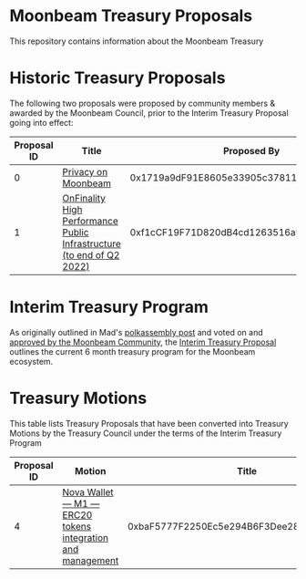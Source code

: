 # Moonbeam Treasury Proposals

This repository contains information about the Moonbeam Treasury

# Historic Treasury Proposals

The following two proposals were proposed by community members & awarded by the Moonbeam Council, prior to the Interim Treasury Proposal going into effect:

| Proposal ID | Title | Proposed By | Beneficiary | Reward | Status|
|---          |---    |---          |---          |---     |---    |
| 0 | [Privacy on Moonbeam](history/proposal0.md) | 0x1719a9dF91E8605e33905c37811335351718c781 | 0x39C78316C6Bc601cf45f5Ef20296f80e9b0A7039 | 45,454 GLMR | awarded |
| 1 | [OnFinality High Performance Public Infrastructure (to end of Q2 2022)](history/proposal1.md) | 0xf1cCF19F71D820dB4cd1263516a958D3E6272021 | 0xf1cCF19F71D820dB4cd1263516a958D3E6272021 | 130,343 GLMR | awarded |

# Interim Treasury Program

As originally outlined in Mad's [polkassembly post](https://moonbeam.polkassembly.network/post/202) and voted on and [approved by the Moonbeam Community](https://moonbeam.foundation/news/proposal-treasury-program-approved/), the [Interim Treasury Proposal](interim/interim_treasury_proposal.md) outlines the current 6 month treasury program for the Moonbeam ecosystem.

# Treasury Motions 

This table lists Treasury Proposals that have been converted into Treasury Motions by the Treasury Council under the terms of the Interim Treasury Program

| Proposal ID | Motion | Title | Proposed By | Beneficiary | Reward | Status|
|---          |---     |---    |---          |---          |---     |---    |
| 4 | [Nova Wallet — M1 — ERC20 tokens integration and management](moonbeam/MBTP4.md) | 0xbaF5777F2250Ec5e294B6F3Dee28FcEfAD607975 | 0x232Bcd499e860BFcd240cf3c491654af77d79df9 | 127,363 GLMR | proposed |
